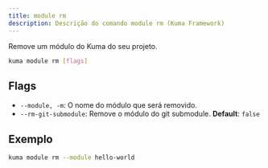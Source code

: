 ```yaml
---
title: module rm
description: Descrição do comando module rm (Kuma Framework)
---
```


Remove um módulo do Kuma do seu projeto.

```bash
kuma module rm [flags]
```

## Flags
- `--module, -m`: O nome do módulo que será removido.
- `--rm-git-submodule`: Remove o módulo do git submodule. **Default**: `false`

## Exemplo

```bash
kuma module rm --module hello-world
```